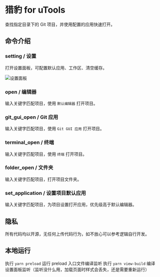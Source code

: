 # 猎豹 for uTools

查找指定目录下的 Git 项目，并使用配置的应用快速打开。

## 命令介绍

### setting / 设置

打开设置面板，可配置默认应用、工作区、清空缓存。

![设置面板](https://pic.fmcat.top/picgo/20220414151828.png)

### open / 编辑器

输入关键字匹配项目，使用 `默认编辑器` 打开项目。

### git_gui_open / Git 应用

输入关键字匹配项目，使用 `Git GUI 应用` 打开项目。

### terminal_open / 终端

输入关键字匹配项目，使用 `终端` 打开项目。

### folder_open / 文件夹

输入关键字匹配项目，打开项目文件夹。

### set_application / 设置项目默认应用

输入关键字匹配项目，为项目设置打开应用，优先级高于默认编辑器。

## 隐私

所有代码均以开源，无任何上传代码行为，如不放心可以参考逻辑自行开发。

## 本地运行

执行 `yarn preload` 运行 preload 入口文件编译监听
执行 `yarn view-build` 编译设置面板监听（监听没什么用，加载页面时样式会丢失，还是需要重新运行）

